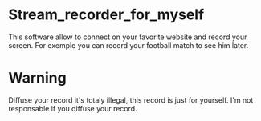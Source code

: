 # Stream_recorder_for_myself

This software allow to connect on your favorite website and record your screen. For exemple you can record your football match to see him later.

# Warning

Diffuse your record it's totaly illegal, this record is just for yourself.
I'm not responsable if you diffuse your record.
